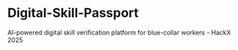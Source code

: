 # Digital-Skill-Passport
AI-powered digital skill verification platform for blue-collar workers - HackX 2025
